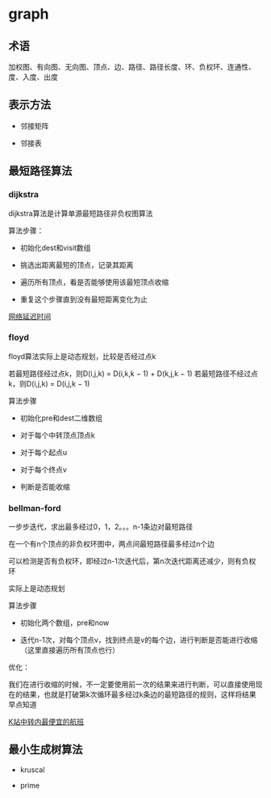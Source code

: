 # graph

## 术语

加权图、有向图、无向图、顶点、边、路径、路径长度、环、负权环、连通性、度、入度、出度

## 表示方法

+ 邻接矩阵

+ 邻接表

## 最短路径算法

### dijkstra

dijkstra算法是计算单源最短路径非负权图算法

算法步骤：

+ 初始化dest和visit数组

+ 挑选出距离最短的顶点，记录其距离

+ 遍历所有顶点，看是否能够使用该最短顶点收缩

+ 重复这个步骤直到没有最短距离变化为止

[网络延迟时间](./code/网络延迟时间.java)

### floyd

floyd算法实际上是动态规划，比较是否经过点k

若最短路径经过点k，则D(i,j,k) = D(i,k,k − 1) + D(k,j,k − 1)
若最短路径不经过点k，则D(i,j,k) = D(i,j,k − 1)

算法步骤

+ 初始化pre和dest二维数组

+ 对于每个中转顶点顶点k

+ 对于每个起点u

+ 对于每个终点v

+ 判断是否能收缩

### bellman-ford

一步步迭代，求出最多经过0，1，2。。。n-1条边对最短路径

在一个有n个顶点的非负权环图中，两点间最短路径最多经过n个边

可以检测是否有负权环，即经过n-1次迭代后，第n次迭代距离还减少，则有负权环

实际上是动态规划

算法步骤

+ 初始化两个数组，pre和now

+ 迭代n-1次，对每个顶点v，找到终点是v的每个边，进行判断是否能进行收缩（这里直接遍历所有顶点也行）

优化：

我们在进行收缩的时候，不一定要使用前一次的结果来进行判断，可以直接使用现在的结果，也就是打破第k次循环最多经过k条边的最短路径的规则，这样将结果早点知道

[K站中转内最便宜的航班](./code/K站中转内最便宜的航班.java)




## 最小生成树算法

+ kruscal

+ prime
